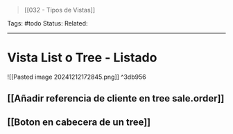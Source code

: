 > [[032 - Tipos de Vistas]]

Tags: #todo
Status: 
Related: 

___

# Vista List o Tree - Listado

![[Pasted image 20241212172845.png]] ^3db956

## [[Añadir referencia de cliente en tree sale.order]]
## [[Boton en cabecera de un tree]]